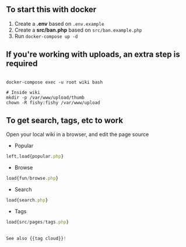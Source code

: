 ## To start this with docker

1. Create a **.env** based on `.env.example`
2. Create a **src/ban.php** based on `src/ban.example.php`
3. Run ```docker-compose up -d```

## If you're working with uploads, an extra step is required

```

docker-compose exec -u root wiki bash

# Inside wiki
mkdir -p /var/www/upload/thumb
chown -R fishy:fishy /var/www/upload

```

## To get search, tags, etc to work

Open your local wiki in a browser, and edit the page source

 - Popular

```js
left,load{popular.php}
```

 - Browse

```js
load{fun/browse.php}
```

- Search

```js
load{search.php}
```

- Tags

```js
load{src/pages/tags.php} 
 
 
See also {{tag cloud}}!
```

